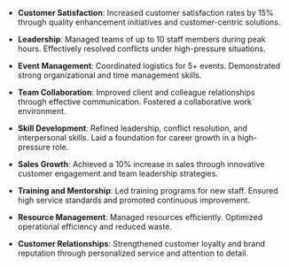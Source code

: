 - **Customer Satisfaction**: Increased customer satisfaction rates by 15% through quality enhancement initiatives and customer-centric solutions.

- **Leadership**: Managed teams of up to 10 staff members during peak hours. Effectively resolved conflicts under high-pressure situations.

- **Event Management**: Coordinated logistics for 5+ events. Demonstrated strong organizational and time management skills.

- **Team Collaboration**: Improved client and colleague relationships through effective communication. Fostered a collaborative work environment.

- **Skill Development**: Refined leadership, conflict resolution, and interpersonal skills. Laid a foundation for career growth in a high-pressure role.

- **Sales Growth**: Achieved a 10% increase in sales through innovative customer engagement and team leadership strategies.

- **Training and Mentorship**: Led training programs for new staff. Ensured high service standards and promoted continuous improvement.

- **Resource Management**: Managed resources efficiently. Optimized operational efficiency and reduced waste.

- **Customer Relationships**: Strengthened customer loyalty and brand reputation through personalized service and attention to detail.
